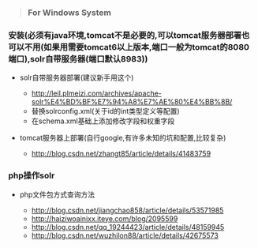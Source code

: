 > ### For Windows System

### 安装(必须有java环境,tomcat不是必要的,可以tomcat服务器部署也可以不用(如果用需要tomcat6以上版本,端口一般为tomcat的8080端口),solr自带服务器(端口默认8983))

  - solr自带服务器部署(建议新手用这个)
  
    - http://leil.plmeizi.com/archives/apache-solr%E4%BD%BF%E7%94%A8%E7%AE%80%E4%BB%8B/
    - 替换solrconfig.xml(关于id的int类型定义等配置)
    - 在schema.xml基础上添加修改字段和权重字段
    
  - tomcat服务器上部署(自行google,有许多未知的坑和配置,比较复杂)
  
    - http://blog.csdn.net/zhangt85/article/details/41483759

### php操作solr

  - php文件包方式查询方法
  
    - http://blog.csdn.net/jiangchao858/article/details/53571985
    - http://haiziwoainixx.iteye.com/blog/2095599
    - http://blog.csdn.net/qq_19244423/article/details/48159945
    - http://blog.csdn.net/wuzhilon88/article/details/42675573
    